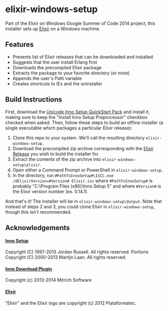 # elixir-windows-setup

Part of the Elixir on Windows Google Summer of Code 2014 project, this installer sets up [Elixir](http://elixir-lang.org/) on a Windows machine.

## Features

* Presents list of Elixir releases that can be downloaded and installed
* Suggests that the user install Erlang first
* Downloads the precompiled Elixir package
* Extracts the package to your favorite directory (or mine)
* Appends the user's Path variable
* Creates shortcuts to IEx and the uninstaller

## Build Instructions

First, download the [Unicode Inno Setup QuickStart Pack](http://www.jrsoftware.org/isdl.php#qsp) and install it, making sure to keep the "Install Inno Setup Preprocessor" checkbox checked when asked.  Then, follow these steps to build an offline installer (a single executable which packages a particular Elixir release):

1. Clone this repo to your system.  We'll call the resulting directory `elixir-windows-setup`.
2. Download the precompiled zip archive corresponding with the [Elixir Release](https://github.com/elixir-lang/elixir/releases/) you wish to build the installer for.
3. Extract the contents of the zip archive into `elixir-windows-setup\elixir`.
4. Open either a Command Prompt or PowerShell in `elixir-windows-setup`.
5. In the directory, run `#PathToInnoSetup#\ISCC.exe /dElixirVersion=#Version# Elixir.iss` where `#PathToInnoSetup#` is probably "C:\Program Files (x86)\Inno Setup 5" and where `#Version#` is the Elixir version number (ex. 0.14.1).

And that's it!  The installer will be in `elixir-windows-setup\Output`.  Note that instead of steps 2 and 3, you could clone Elixir in `elixir-windows-setup`, though this isn't recommended.

## Acknowledgements

#### [Inno Setup](http://www.jrsoftware.org/isinfo.php)
Copyright (C) 1997-2013 Jordan Russell. All rights reserved.
Portions Copyright (C) 2000-2013 Martijn Laan. All rights reserved.

#### [Inno Download Plugin](https://code.google.com/p/inno-download-plugin/)
Copyright (c) 2013-2014 Mitrich Software

#### [Elixir](http://elixir-lang.org/)
"Elixir" and the Elixir logo are copyright (c) 2012 Plataformatec.
